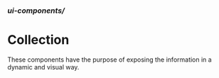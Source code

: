 ### *ui-components/*

 # Collection

These components have the purpose of exposing the information in a dynamic and visual way.
